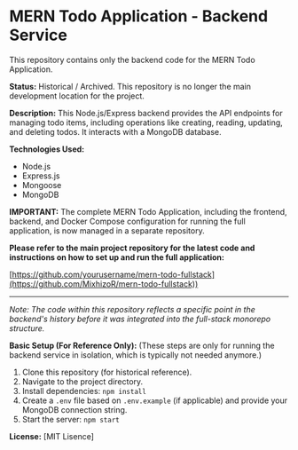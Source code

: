 # MERN Todo Application - Backend Service

This repository contains only the backend code for the MERN Todo Application.

**Status:** Historical / Archived. This repository is no longer the main development location for the project.

**Description:**
This Node.js/Express backend provides the API endpoints for managing todo items, including operations like creating, reading, updating, and deleting todos. It interacts with a MongoDB database.

**Technologies Used:**
* Node.js
* Express.js
* Mongoose
* MongoDB

**IMPORTANT:**
The complete MERN Todo Application, including the frontend, backend, and Docker Compose configuration for running the full application, is now managed in a separate repository.

**Please refer to the main project repository for the latest code and instructions on how to set up and run the full application:**

[https://github.com/yourusername/mern-todo-fullstack](https://github.com/MixhizoR/mern-todo-fullstack))

---

*Note: The code within this repository reflects a specific point in the backend's history before it was integrated into the full-stack monorepo structure.*

**Basic Setup (For Reference Only):**
(These steps are only for running the backend service in isolation, which is typically not needed anymore.)

1. Clone this repository (for historical reference).
2. Navigate to the project directory.
3. Install dependencies: `npm install`
4. Create a `.env` file based on `.env.example` (if applicable) and provide your MongoDB connection string.
5. Start the server: `npm start`

**License:**
[MIT Lisence]
